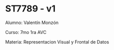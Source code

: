 # ST7789 - v1


Alumno: Valentín Monzón

Curso: 7mo 1ra AVC

Materia: Representacion Visual y Frontal de Datos

